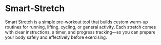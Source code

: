 # Smart-Stretch
Smart Stretch is a simple pre-workout tool that builds custom warm-up routines for running, lifting, cycling, or general activity. Each stretch comes with clear instructions, a timer, and progress tracking—so you can prepare your body safely and effectively before exercising.
